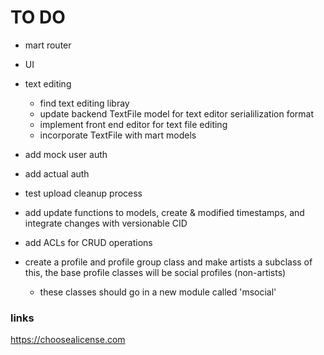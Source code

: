 # TO DO
+ mart router
+ UI
+ text editing
    + find text editing libray
    + update backend TextFile model for text editor serialilization format
    + implement front end editor for text file editing
    + incorporate TextFile with mart models
+ add mock user auth
+ add actual auth
+ test upload cleanup process
+ add update functions to models, create & modified timestamps, and integrate changes with versionable CID
+ add ACLs for CRUD operations

+ create a profile and profile group class and make artists a subclass of this, the base profile classes will be social profiles (non-artists)
    + these classes should go in a new module called 'msocial'

### links

https://choosealicense.com
